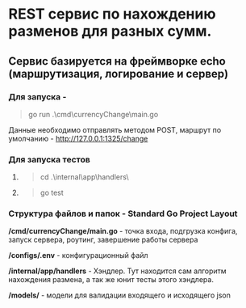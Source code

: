 # REST сервис по нахождению разменов для разных сумм.
## Сервис базируется на фреймворке echo (маршрутизация, логирование и сервер) 

### Для запуска - 
> go run .\cmd\currencyChange\main.go

Данные необходимо отправлять методом POST, маршрут по умолчанию - http://127.0.0.1:1325/change

### Для запуска тестов 
1. > cd .\internal\app\handlers\
2. > go test

### Структура файлов и папок - Standard Go Project Layout
**/cmd/currencyChange/main.go** - точка входа, подгрузка конфига, запуск сервера, роутинг, завершение работы сервера

**/configs/.env** - конфигурационный файл

**/internal/app/handlers** - Хэндлер. Тут находится сам алгоритм нахождения размена, а так же юнит тесты этого хэндлера.

**/models/** - модели для валидации входящего и исходящего json

